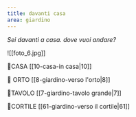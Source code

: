 ```yaml
---
title: davanti casa
area: giardino
---
```

_Sei davanti a casa. dove vuoi andare?_

![[foto_6.jpg]]

👣CASA [[10-casa-in casa|10]]

👣 ORTO [[8-giardino-verso l'orto|8]]

👀TAVOLO [[7-giardino-tavolo grande|7]]

👣CORTILE [[61-giardino-verso il cortile|61]] 

